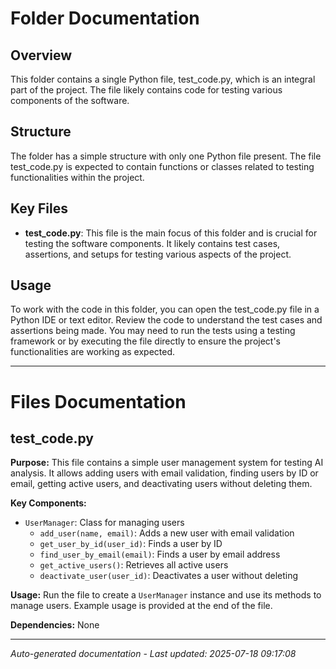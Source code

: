 # Folder Documentation

## Overview
This folder contains a single Python file, test_code.py, which is an integral part of the project. The file likely contains code for testing various components of the software.

## Structure
The folder has a simple structure with only one Python file present. The file test_code.py is expected to contain functions or classes related to testing functionalities within the project.

## Key Files
- **test_code.py**: This file is the main focus of this folder and is crucial for testing the software components. It likely contains test cases, assertions, and setups for testing various aspects of the project.

## Usage
To work with the code in this folder, you can open the test_code.py file in a Python IDE or text editor. Review the code to understand the test cases and assertions being made. You may need to run the tests using a testing framework or by executing the file directly to ensure the project's functionalities are working as expected.

---

# Files Documentation

## test_code.py

**Purpose:** This file contains a simple user management system for testing AI analysis. It allows adding users with email validation, finding users by ID or email, getting active users, and deactivating users without deleting them.

**Key Components:**
- `UserManager`: Class for managing users
  - `add_user(name, email)`: Adds a new user with email validation
  - `get_user_by_id(user_id)`: Finds a user by ID
  - `find_user_by_email(email)`: Finds a user by email address
  - `get_active_users()`: Retrieves all active users
  - `deactivate_user(user_id)`: Deactivates a user without deleting

**Usage:** Run the file to create a `UserManager` instance and use its methods to manage users. Example usage is provided at the end of the file.

**Dependencies:** None

---
*Auto-generated documentation - Last updated: 2025-07-18 09:17:08*
